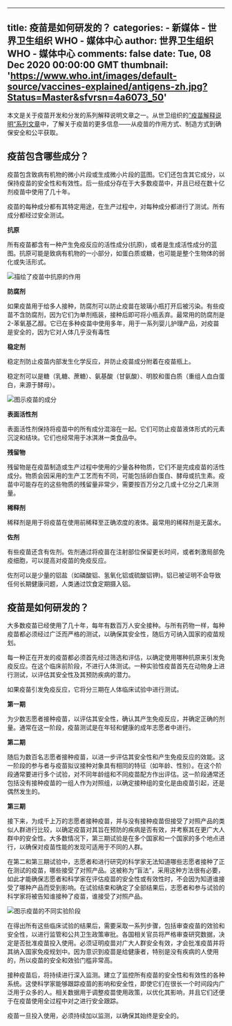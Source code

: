 
---
title: 疫苗是如何研发的？
categories: 
    - 新媒体
    - 世界卫生组织 WHO - 媒体中心
author: 世界卫生组织 WHO - 媒体中心
comments: false
date: Tue, 08 Dec 2020 00:00:00 GMT
thumbnail: 'https://www.who.int/images/default-source/vaccines-explained/antigens-zh.jpg?Status=Master&sfvrsn=4a6073_50'
---

<div>   
<div><div><p>本文是关于疫苗开发和分发的系列解释说明文章之一。从世卫组织的<a href="https://cms.who.int/zh/emergencies/diseases/novel-coronavirus-2019/covid-19-vaccines/explainers" data-sf-ec-immutable></a><a href="https://www.who.int/zh/emergencies/diseases/novel-coronavirus-2019/covid-19-vaccines/explainers">”疫苗解释说明“系列文章</a>中，了解关于疫苗的更多信息——从疫苗的作用方式、制造方式到确保安全和公平获取。</p><h2><strong>疫苗包含哪些成分？</strong><strong></strong></h2><p dir="ltr">疫苗包含致病有机物的微小片段或生成微小片段的蓝图。它们还包含其它成分，以保持疫苗的安全性和有效性。后一些成分存在于大多数疫苗中，并且已经在数十亿剂疫苗中使用了几十年。</p><p>疫苗的每种成分都有其特定用途，在生产过程中，对每种成分都进行了测试。所有成分都经过安全测试。</p></div><div><p><strong></strong><strong>抗原</strong><strong></strong></p><p>所有疫苗都含有一种产生免疫反应的活性成分(抗原)，或者是生成活性成分的蓝图。抗原可能是致病有机物的一小部分，如蛋白质或糖，也可能是整个生物体的弱化或失活形式。</p><p><img src="https://www.who.int/images/default-source/vaccines-explained/antigens-zh.jpg?Status=Master&sfvrsn=4a6073_50" alt="描绘了疫苗中抗原的作用" sf-size="354155" referrerpolicy="no-referrer"></p></div><p><strong>防腐剂</strong></p><p>如果疫苗用于给多人接种，防腐剂可以防止疫苗在玻璃小瓶打开后被污染。有些疫苗不含防腐剂，因为它们为单剂瓶装，接种后即可将小瓶丢弃。最常用的防腐剂是2-苯氧基乙醇。它已在多种疫苗中使用多年，用于一系列婴儿护理产品，对疫苗是安全的，因为它对人体几乎没有毒性</p><p><strong>稳定剂</strong></p><p>稳定剂防止疫苗内部发生化学反应，并防止疫苗成分附着在疫苗瓶上。</p><p>稳定剂可以是糖（乳糖、蔗糖）、氨基酸（甘氨酸）、明胶和蛋白质（重组人血白蛋白，来源于酵母）。</p><p><img src="https://www.who.int/images/default-source/vaccines-explained/vaccines-ingredients-zh.jpg?Status=Master&sfvrsn=afd06fd4_43" alt="图示疫苗的成分" sf-size="355324" referrerpolicy="no-referrer"></p><div><p><strong>表面活性剂</strong></p><p>表面活性剂保持将疫苗中的所有成分混溶在一起。它们可防止疫苗液体形式的元素沉淀和结块。它们也经常用于冰淇淋一类食品中。</p><p><strong>残留物</strong></p><p>残留物是在疫苗制造或生产过程中使用的少量各种物质，它们不是完成疫苗的活性成分。物质会因采用的生产工艺而有不同，可能包括卵白蛋白、酵母或抗生素。疫苗中可能存在的这些物质的残留量非常少，需要按百万分之几或十亿分之几来测量。</p><p><strong>稀释剂</strong></p><p>稀释剂是用于将疫苗在使用前稀释至正确浓度的液体。最常用的稀释剂是无菌水。</p><p><strong>佐剂</strong></p><p>有些疫苗还含有佐剂。佐剂通过将疫苗在注射部位保留更长时间，或者刺激局部免疫细胞，可以提高对疫苗的免疫反应。</p><p>佐剂可以是少量的铝盐（如磷酸铝、氢氧化铝或硫酸铝钾)。铝已被证明不会导致任何长期健康问题，人类通过饮食定期摄入铝。</p></div><div><h2><strong>疫苗是如何研发的？</strong><strong></strong></h2><p>大多数疫苗已经使用了几十年，每年有数百万人安全接种。与所有药物一样，每种疫苗都必须经过广泛而严格的测试，以确保其安全性，随后方可纳入国家的疫苗规划。</p><p>每一种正在开发的疫苗都必须首先经过筛选和评估，以确定使用哪种抗原来引发免疫反应。在这个临床前阶段，不进行人体测试。一种实验性疫苗首先在动物身上进行测试，以评估其安全性及其预防疾病的潜力。</p><p>如果疫苗引发免疫反应，它将分三期在人体临床试验中进行测试。</p><p><strong>第一期</strong><strong></strong></p><p>为少数志愿者接种疫苗，以评估其安全性，确认其产生免疫反应，并确定正确的剂量。通常在这一阶段，疫苗测试是在年轻和健康的成年志愿者中进行。</p><p><strong>第二期</strong></p><p>随后为数百名志愿者接种疫苗，以进一步评估其安全性和产生免疫反应的效能。这一阶段的参与者与疫苗拟议接种对象具有相同的特征（如年龄、性别）。在这个阶段通常要进行多个试验，对不同年龄组和不同疫苗配方作出评估。这一阶段通常还包括没有接种疫苗的一组人作为对照组，以确定接种组的变化是由疫苗引起，还是偶然发生的。</p><p><strong>第三期</strong></p><p>接下来，为成千上万的志愿者接种疫苗，并与没有接种疫苗但接受了对照产品的类似人群进行比较，以确定疫苗对其旨在预防的疾病是否有效，并考察其在更广大人群中的安全性。大多数情况下，第三期试验是在多个国家和一个国家的多个地点进行，以确保对疫苗性能的发现可适用于不同的人群。</p><p>在第二和第三期试验中，志愿者和进行研究的科学家无法知道哪些志愿者接种了正在测试的疫苗，哪些接受了对照产品。这被称为“盲法”，采用这种方法很有必要，如此才能确保志愿者和科学家在评估疫苗的安全性或有效性时，不会因为知道谁接受了哪种产品而受到影响。在试验结束和确定了全部结果后，志愿者和参与试验的科学家将被告知谁接种了疫苗，谁接受了对照产品。</p><p><img src="https://www.who.int/images/default-source/vaccines-explained/vaccines-phases-zh.jpg?Status=Master&sfvrsn=3d4663df_30" alt="图示疫苗的不同实验阶段" sf-size="2512477" referrerpolicy="no-referrer"></p></div><p>在得出所有这些临床试验的结果后，需要采取一系列步骤，包括审查疫苗的效验和安全性，以进行监管和公共卫生政策审批。各国相关官员将严格审查研究数据，决定是否批准疫苗投入使用。必须证明疫苗对广大人群安全有效，才会批准疫苗并将其纳入国家免疫规划中。因为意识到疫苗是给健康者，特别是没有疾病的人使用的，所以疫苗的安全和效验门槛非常高。</p><p>接种疫苗后，将持续进行深入监测。建立了监控所有疫苗的安全性和有效性的各种系统。这使科学家能够跟踪疫苗的影响和安全性，即使它们在很长一个时间段内广泛用于众多的人。相关数据用于调整疫苗使用政策，以优化其影响，并且它们还便于在疫苗使用全过程中对之进行安全跟踪。</p><p>疫苗一旦投入使用，必须持续加以监测，以确保其始终是安全的。</p></div>
      
</div>
            